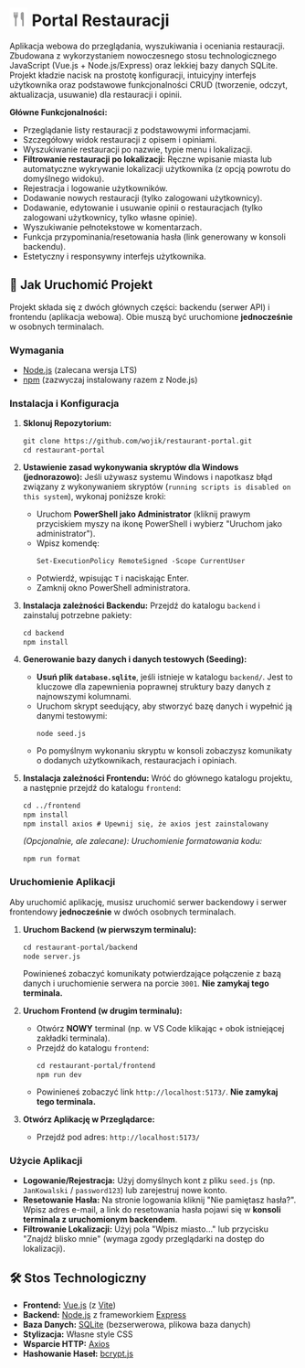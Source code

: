 # ![Logo Portalu Restauracji](./frontend/favicon-32x32.png) Portal Restauracji



Aplikacja webowa do przeglądania, wyszukiwania i oceniania restauracji. Zbudowana z wykorzystaniem nowoczesnego stosu technologicznego JavaScript (Vue.js + Node.js/Express) oraz lekkiej bazy danych SQLite. Projekt kładzie nacisk na prostotę konfiguracji, intuicyjny interfejs użytkownika oraz podstawowe funkcjonalności CRUD (tworzenie, odczyt, aktualizacja, usuwanie) dla restauracji i opinii.

**Główne Funkcjonalności:**
*   Przeglądanie listy restauracji z podstawowymi informacjami.
*   Szczegółowy widok restauracji z opisem i opiniami.
*   Wyszukiwanie restauracji po nazwie, typie menu i lokalizacji.
*   **Filtrowanie restauracji po lokalizacji:** Ręczne wpisanie miasta lub automatyczne wykrywanie lokalizacji użytkownika (z opcją powrotu do domyślnego widoku).
*   Rejestracja i logowanie użytkowników.
*   Dodawanie nowych restauracji (tylko zalogowani użytkownicy).
*   Dodawanie, edytowanie i usuwanie opinii o restauracjach (tylko zalogowani użytkownicy, tylko własne opinie).
*   Wyszukiwanie pełnotekstowe w komentarzach.
*   Funkcja przypominania/resetowania hasła (link generowany w konsoli backendu).
*   Estetyczny i responsywny interfejs użytkownika.

## 🚀 Jak Uruchomić Projekt

Projekt składa się z dwóch głównych części: backendu (serwer API) i frontendu (aplikacja webowa). Obie muszą być uruchomione **jednocześnie** w osobnych terminalach.

### Wymagania

*   [Node.js](https://nodejs.org/en/download/) (zalecana wersja LTS)
*   [npm](https://www.npmjs.com/get-npm) (zazwyczaj instalowany razem z Node.js)

### Instalacja i Konfiguracja

1.  **Sklonuj Repozytorium:**
    ```
    git clone https://github.com/wojik/restaurant-portal.git
    cd restaurant-portal
    ```

2.  **Ustawienie zasad wykonywania skryptów dla Windows (jednorazowo):**
    Jeśli używasz systemu Windows i napotkasz błąd związany z wykonywaniem skryptów (`running scripts is disabled on this system`), wykonaj poniższe kroki:
    *   Uruchom **PowerShell jako Administrator** (kliknij prawym przyciskiem myszy na ikonę PowerShell i wybierz "Uruchom jako administrator").
    *   Wpisz komendę:
        ```
        Set-ExecutionPolicy RemoteSigned -Scope CurrentUser
        ```
    *   Potwierdź, wpisując `T` i naciskając Enter.
    *   Zamknij okno PowerShell administratora.

3.  **Instalacja zależności Backendu:**
    Przejdź do katalogu `backend` i zainstaluj potrzebne pakiety:
    ```
    cd backend
    npm install
    ```

4.  **Generowanie bazy danych i danych testowych (Seeding):**
    *   **Usuń plik `database.sqlite`**, jeśli istnieje w katalogu `backend/`. Jest to kluczowe dla zapewnienia poprawnej struktury bazy danych z najnowszymi kolumnami.
    *   Uruchom skrypt seedujący, aby stworzyć bazę danych i wypełnić ją danymi testowymi:
        ```
        node seed.js
        ```
    *   Po pomyślnym wykonaniu skryptu w konsoli zobaczysz komunikaty o dodanych użytkownikach, restauracjach i opiniach.

5.  **Instalacja zależności Frontendu:**
    Wróć do głównego katalogu projektu, a następnie przejdź do katalogu `frontend`:
    ```
    cd ../frontend
    npm install
    npm install axios # Upewnij się, że axios jest zainstalowany
    ```
    *(Opcjonalnie, ale zalecane): Uruchomienie formatowania kodu:*
    ```
    npm run format
    ```

### Uruchomienie Aplikacji

Aby uruchomić aplikację, musisz uruchomić serwer backendowy i serwer frontendowy **jednocześnie** w dwóch osobnych terminalach.

1.  **Uruchom Backend (w pierwszym terminalu):**
    ```
    cd restaurant-portal/backend
    node server.js
    ```
    Powinieneś zobaczyć komunikaty potwierdzające połączenie z bazą danych i uruchomienie serwera na porcie `3001`. **Nie zamykaj tego terminala.**

2.  **Uruchom Frontend (w drugim terminalu):**
    *   Otwórz **NOWY** terminal (np. w VS Code klikając `+` obok istniejącej zakładki terminala).
    *   Przejdź do katalogu `frontend`:
        ```
        cd restaurant-portal/frontend
        npm run dev
        ```
    *   Powinieneś zobaczyć link `http://localhost:5173/`. **Nie zamykaj tego terminala.**

3.  **Otwórz Aplikację w Przeglądarce:**
    *   Przejdź pod adres: `http://localhost:5173/`

### Użycie Aplikacji

*   **Logowanie/Rejestracja:** Użyj domyślnych kont z pliku `seed.js` (np. `JanKowalski` / `password123`) lub zarejestruj nowe konto.
*   **Resetowanie Hasła:** Na stronie logowania kliknij "Nie pamiętasz hasła?". Wpisz adres e-mail, a link do resetowania hasła pojawi się w **konsoli terminala z uruchomionym backendem**.
*   **Filtrowanie Lokalizacji:** Użyj pola "Wpisz miasto..." lub przycisku "Znajdź blisko mnie" (wymaga zgody przeglądarki na dostęp do lokalizacji).

## 🛠️ Stos Technologiczny

*   **Frontend:** [Vue.js](https://vuejs.org/) (z [Vite](https://vitejs.dev/))
*   **Backend:** [Node.js](https://nodejs.org/) z frameworkiem [Express](https://expressjs.com/)
*   **Baza Danych:** [SQLite](https://www.sqlite.org/index.html) (bezserwerowa, plikowa baza danych)
*   **Stylizacja:** Własne style CSS
*   **Wsparcie HTTP:** [Axios](https://axios-http.com/)
*   **Hashowanie Haseł:** [bcrypt.js](https://github.com/dcodeIO/bcrypt.js)



